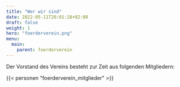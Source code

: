 ```yaml
---
title: "Wer wir sind"
date: 2022-05-11T20:01:28+02:00
draft: false
weight: 1
hero: "foerderverein.png"
menu:
  main:
    parent: foerderverein
---
```


Der Vorstand des Vereins besteht zur Zeit aus folgenden Mitgliedern:

{{< personen "foerderverein_mitglieder" >}}
